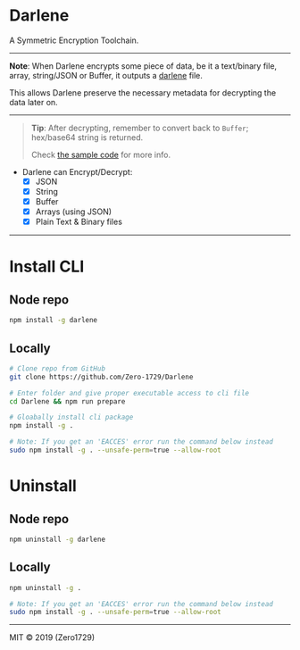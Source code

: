 # Darlene

A Symmetric Encryption Toolchain.

---

**Note**: When Darlene encrypts some piece of data, be it a text/binary file, array, string/JSON or Buffer, it outputs a [darlene](./docs/darlene_file_format.md) file. 

This allows Darlene preserve the necessary metadata for decrypting the data later on.

---

> **Tip**: After decrypting, remember to convert back to `Buffer`; hex/base64 string is returned. 
> 
> Check [the sample code](./examples/buffer/buffer.js) for more info.

- Darlene can Encrypt/Decrypt:
    - [x] JSON
    - [x] String
    - [x] Buffer
    - [x] Arrays (using JSON)
    - [x] Plain Text & Binary files

---

# Install CLI

## Node repo

```sh
npm install -g darlene
```

## Locally

```sh
# Clone repo from GitHub
git clone https://github.com/Zero-1729/Darlene

# Enter folder and give proper executable access to cli file
cd Darlene && npm run prepare

# Gloabally install cli package 
npm install -g . 

# Note: If you get an 'EACCES' error run the command below instead
sudo npm install -g . --unsafe-perm=true --allow-root
```

# Uninstall

## Node repo

```sh
npm uninstall -g darlene
```

## Locally

```sh
npm uninstall -g .

# Note: If you get an 'EACCES' error run the command below instead
sudo npm install -g . --unsafe-perm=true --allow-root
```

---

MIT &copy; 2019 (Zero1729)
